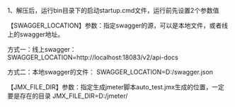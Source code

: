 1、解压后，运行bin目录下的启动startup.cmd文件，运行前先设置2个参数值

【SWAGGER_LOCATION】参数：指定swagger的源，可以是本地文件，或者线上的swagger地址。

方式一：线上swagger：
SWAGGER_LOCATION=http://localhost:18083/v2/api-docs

方式二：本地swagger的文件：
SWAGGER_LOCATION=D:/swagger.json


【JMX_FILE_DIR】参数：指定生成jmeter脚本auto_test.jmx生成的位置，一定要是存在的目录
JMX_FILE_DIR=D:/jmeter/
